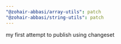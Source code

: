 ```yaml
---
"@zohair-abbasi/array-utils": patch
"@zohair-abbasi/string-utils": patch
---
```


my first attempt to publish using changeset
